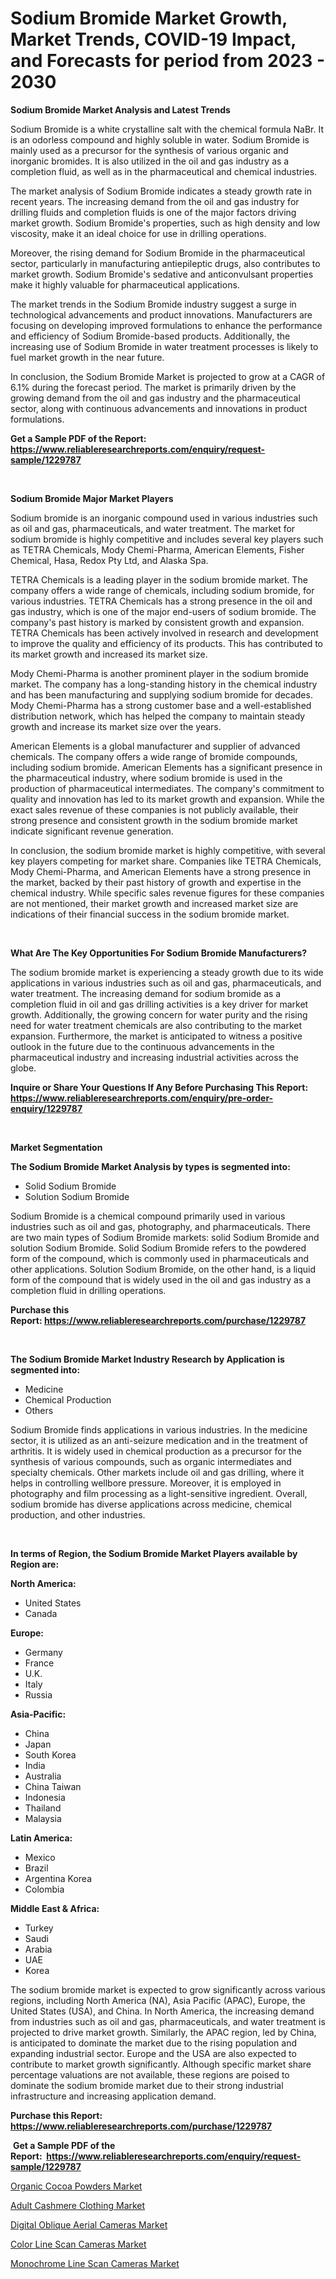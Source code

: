 <p><h1>Sodium Bromide Market Growth, Market Trends, COVID-19 Impact, and Forecasts for period from 2023 - 2030</h1></p><p><strong>Sodium Bromide Market Analysis and Latest Trends</strong></p>
<p><p>Sodium Bromide is a white crystalline salt with the chemical formula NaBr. It is an odorless compound and highly soluble in water. Sodium Bromide is mainly used as a precursor for the synthesis of various organic and inorganic bromides. It is also utilized in the oil and gas industry as a completion fluid, as well as in the pharmaceutical and chemical industries.</p><p>The market analysis of Sodium Bromide indicates a steady growth rate in recent years. The increasing demand from the oil and gas industry for drilling fluids and completion fluids is one of the major factors driving market growth. Sodium Bromide's properties, such as high density and low viscosity, make it an ideal choice for use in drilling operations.</p><p>Moreover, the rising demand for Sodium Bromide in the pharmaceutical sector, particularly in manufacturing antiepileptic drugs, also contributes to market growth. Sodium Bromide's sedative and anticonvulsant properties make it highly valuable for pharmaceutical applications.</p><p>The market trends in the Sodium Bromide industry suggest a surge in technological advancements and product innovations. Manufacturers are focusing on developing improved formulations to enhance the performance and efficiency of Sodium Bromide-based products. Additionally, the increasing use of Sodium Bromide in water treatment processes is likely to fuel market growth in the near future.</p><p>In conclusion, the Sodium Bromide Market is projected to grow at a CAGR of 6.1% during the forecast period. The market is primarily driven by the growing demand from the oil and gas industry and the pharmaceutical sector, along with continuous advancements and innovations in product formulations.</p></p>
<p><strong>Get a Sample PDF of the Report:&nbsp; <a href="https://www.reliableresearchreports.com/enquiry/request-sample/1229787">https://www.reliableresearchreports.com/enquiry/request-sample/1229787</a></strong></p>
<p>&nbsp;</p>
<p><strong>Sodium Bromide Major Market Players</strong></p>
<p><p>Sodium bromide is an inorganic compound used in various industries such as oil and gas, pharmaceuticals, and water treatment. The market for sodium bromide is highly competitive and includes several key players such as TETRA Chemicals, Mody Chemi-Pharma, American Elements, Fisher Chemical, Hasa, Redox Pty Ltd, and Alaska Spa.</p><p>TETRA Chemicals is a leading player in the sodium bromide market. The company offers a wide range of chemicals, including sodium bromide, for various industries. TETRA Chemicals has a strong presence in the oil and gas industry, which is one of the major end-users of sodium bromide. The company's past history is marked by consistent growth and expansion. TETRA Chemicals has been actively involved in research and development to improve the quality and efficiency of its products. This has contributed to its market growth and increased its market size.</p><p>Mody Chemi-Pharma is another prominent player in the sodium bromide market. The company has a long-standing history in the chemical industry and has been manufacturing and supplying sodium bromide for decades. Mody Chemi-Pharma has a strong customer base and a well-established distribution network, which has helped the company to maintain steady growth and increase its market size over the years.</p><p>American Elements is a global manufacturer and supplier of advanced chemicals. The company offers a wide range of bromide compounds, including sodium bromide. American Elements has a significant presence in the pharmaceutical industry, where sodium bromide is used in the production of pharmaceutical intermediates. The company's commitment to quality and innovation has led to its market growth and expansion. While the exact sales revenue of these companies is not publicly available, their strong presence and consistent growth in the sodium bromide market indicate significant revenue generation.</p><p>In conclusion, the sodium bromide market is highly competitive, with several key players competing for market share. Companies like TETRA Chemicals, Mody Chemi-Pharma, and American Elements have a strong presence in the market, backed by their past history of growth and expertise in the chemical industry. While specific sales revenue figures for these companies are not mentioned, their market growth and increased market size are indications of their financial success in the sodium bromide market.</p></p>
<p>&nbsp;</p>
<p><strong>What Are The Key Opportunities For Sodium Bromide Manufacturers?</strong></p>
<p><p>The sodium bromide market is experiencing a steady growth due to its wide applications in various industries such as oil and gas, pharmaceuticals, and water treatment. The increasing demand for sodium bromide as a completion fluid in oil and gas drilling activities is a key driver for market growth. Additionally, the growing concern for water purity and the rising need for water treatment chemicals are also contributing to the market expansion. Furthermore, the market is anticipated to witness a positive outlook in the future due to the continuous advancements in the pharmaceutical industry and increasing industrial activities across the globe.</p></p>
<p><strong>Inquire or Share Your Questions If Any Before Purchasing This Report: <a href="https://www.reliableresearchreports.com/enquiry/pre-order-enquiry/1229787">https://www.reliableresearchreports.com/enquiry/pre-order-enquiry/1229787</a></strong></p>
<p>&nbsp;</p>
<p><strong>Market Segmentation</strong></p>
<p><strong>The Sodium Bromide Market Analysis by types is segmented into:</strong></p>
<p><ul><li>Solid Sodium Bromide</li><li>Solution Sodium Bromide</li></ul></p>
<p><p>Sodium Bromide is a chemical compound primarily used in various industries such as oil and gas, photography, and pharmaceuticals. There are two main types of Sodium Bromide markets: solid Sodium Bromide and solution Sodium Bromide. Solid Sodium Bromide refers to the powdered form of the compound, which is commonly used in pharmaceuticals and other applications. Solution Sodium Bromide, on the other hand, is a liquid form of the compound that is widely used in the oil and gas industry as a completion fluid in drilling operations.</p></p>
<p><strong>Purchase this Report:&nbsp;<a href="https://www.reliableresearchreports.com/purchase/1229787">https://www.reliableresearchreports.com/purchase/1229787</a></strong></p>
<p>&nbsp;</p>
<p><strong>The Sodium Bromide Market Industry Research by Application is segmented into:</strong></p>
<p><ul><li>Medicine</li><li>Chemical Production</li><li>Others</li></ul></p>
<p><p>Sodium Bromide finds applications in various industries. In the medicine sector, it is utilized as an anti-seizure medication and in the treatment of arthritis. It is widely used in chemical production as a precursor for the synthesis of various compounds, such as organic intermediates and specialty chemicals. Other markets include oil and gas drilling, where it helps in controlling wellbore pressure. Moreover, it is employed in photography and film processing as a light-sensitive ingredient. Overall, sodium bromide has diverse applications across medicine, chemical production, and other industries.</p></p>
<p>&nbsp;</p>
<p><strong>In terms of Region, the Sodium Bromide Market Players available by Region are:</strong></p>
<p>
    <p> <strong> North America: </strong>
        <ul>
            <li>United States</li>
            <li>Canada</li>
        </ul>
        </p> 
    <p> <strong> Europe: </strong>
        <ul>
            <li>Germany</li>
            <li>France</li>
            <li>U.K.</li>
            <li>Italy</li>
            <li>Russia</li>
        </ul>
        </p> 
    <p> <strong> Asia-Pacific: </strong>
        <ul>
            <li>China</li>
            <li>Japan</li>
            <li>South Korea</li>
            <li>India</li>
            <li>Australia</li>
            <li>China Taiwan</li>
            <li>Indonesia</li>
            <li>Thailand</li>
            <li>Malaysia</li>
        </ul>
        </p> 
    <p> <strong> Latin America: </strong>
        <ul>
            <li>Mexico</li>
            <li>Brazil</li>
            <li>Argentina Korea</li>
            <li>Colombia</li>
        </ul>
        </p> 
    <p> <strong> Middle East & Africa: </strong>
        <ul>
            <li>Turkey</li>
            <li>Saudi</li>
            <li>Arabia</li>
            <li>UAE</li>
            <li>Korea</li>
        </ul>
    </p>
    </p>
<p><p>The sodium bromide market is expected to grow significantly across various regions, including North America (NA), Asia Pacific (APAC), Europe, the United States (USA), and China. In North America, the increasing demand from industries such as oil and gas, pharmaceuticals, and water treatment is projected to drive market growth. Similarly, the APAC region, led by China, is anticipated to dominate the market due to the rising population and expanding industrial sector. Europe and the USA are also expected to contribute to market growth significantly. Although specific market share percentage valuations are not available, these regions are poised to dominate the sodium bromide market due to their strong industrial infrastructure and increasing application demand.</p></p>
<p><strong>Purchase this Report: <a href="https://www.reliableresearchreports.com/purchase/1229787">https://www.reliableresearchreports.com/purchase/1229787</a></strong></p>
<p>&nbsp;<strong>Get a Sample PDF of the Report:&nbsp;&nbsp;<a href="https://www.reliableresearchreports.com/enquiry/request-sample/1229787">https://www.reliableresearchreports.com/enquiry/request-sample/1229787</a></strong></p>
<p><strong></strong></p>
<p><p><a href="https://medium.com/@santaraynor/organic-cocoa-powders-market-competitive-analysis-market-trends-and-forecast-to-2030-fcae2ae50fd7">Organic Cocoa Powders Market</a></p><p><a href="https://medium.com/@thadnader/adult-cashmere-clothing-market-analysis-its-cagr-market-segmentation-and-global-industry-overview-d503bfa4f0e8">Adult Cashmere Clothing Market</a></p><p><a href="https://medium.com/@jacesipes1996/digital-oblique-aerial-cameras-market-competitive-analysis-market-trends-and-forecast-to-2030-1f6d4582f287">Digital Oblique Aerial Cameras Market</a></p><p><a href="https://medium.com/@ewellklocko/color-line-scan-cameras-market-insights-into-market-cagr-market-trends-and-growth-strategies-4334e8c1e319">Color Line Scan Cameras Market</a></p><p><a href="https://medium.com/@dannyharber1978/monochrome-line-scan-cameras-market-trends-forecast-and-competitive-analysis-to-2030-e8cc090b6cd0">Monochrome Line Scan Cameras Market</a></p></p>